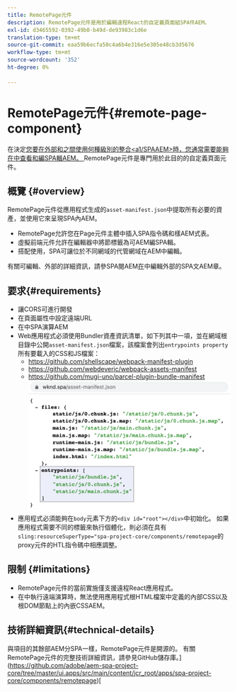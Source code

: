 ```yaml
---
title: RemotePage元件
description: RemotePage元件是用於編輯遠程React的自定義頁面組SPA件AEM。
exl-id: d3465592-0392-49b0-b49d-de93983c1d6e
translation-type: tm+mt
source-git-commit: eaa59b6ecfa50c4a6b4e316e5e305e48cb3d5676
workflow-type: tm+mt
source-wordcount: '352'
ht-degree: 0%

---
```


# RemotePage元件{#remote-page-component}

在決定[您要在外部和之間使用何種級別的整合&lt;a1/SPAAEM>時，您通常需要能夠在中查看和編SPA輯AEM。 ](/help/implementing/developing/headful-headless.md)RemotePage元件是專門用於此目的的自定義頁面元件。

## 概覽 {#overview}

RemotePage元件從應用程式生成的`asset-manifest.json`中提取所有必要的資產，並使用它來呈現SPA內AEM。

* RemotePage允許您在Page元件主體中插入SPA指令碼和樣AEM式表。
* 虛擬前端元件允許在編輯器中將節標籤為可AEM編SPA輯。
* 搭配使用，SPA可讓位於不同網域的代管網域在AEM中編輯。

有關可編輯、外部的詳細資訊，請參SPA閱AEM[在](editing-external-spa.md)中編輯外部的SPA文AEM章。

## 要求{#requirements}

* 讓CORS可進行開發
* 在頁面屬性中設定遠端URL
* 在中SPA演算AEM
* Web應用程式必須使用Bundler資產資訊清單，如下列其中一項，並在網域根目錄中公開`asset-manifest.json`檔案，該檔案會列出`entrypoints property`所有要載入的CSS和JS檔案：
   * https://github.com/shellscape/webpack-manifest-plugin
   * https://github.com/webdeveric/webpack-assets-manifest
   * https://github.com/mugi-uno/parcel-plugin-bundle-manifest
      ![entrypoints屬性示例](assets/asset-manifest-entrypoints.png)
* 應用程式必須能夠在`body`元素下方的`<div id="root"></div>`中初始化。 如果應用程式需要不同的標籤來執行個體化，則必須在具有`sling:resourceSuperType="spa-project-core/components/remotepage`的proxy元件的HTL指令碼中相應調整。

## 限制 {#limitations}

* RemotePage元件的當前實施僅支援遠程React應用程式。
* 在中執行遠端演算時，無法使用應用程式根HTML檔案中定義的內部CSS以及根DOM節點上的內嵌CSSAEM。

## 技術詳細資訊{#technical-details}

與項目的其餘部AEM分SPA一樣，RemotePage元件是開源的。 有關RemotePage元件的完整技術詳細資訊，請參見GitHub儲存庫。](https://github.com/adobe/aem-spa-project-core/tree/master/ui.apps/src/main/content/jcr_root/apps/spa-project-core/components/remotepage)[
